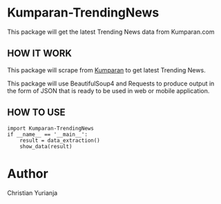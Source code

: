 # Kumparan-TrendingNews
This package will get the latest Trending News data from Kumparan.com 

## HOW IT WORK
This package will scrape from [Kumparan](https://kumparan.com/trending) to get latest Trending News.

This package will use BeautifulSoup4 and Requests  to produce output in the form of JSON that is ready to be used in web or mobile application.

## HOW TO USE 
```
import Kumparan-TrendingNews
if __name__ == '__main__':
    result = data_extraction()
    show_data(result)
```

# Author
Christian Yurianja